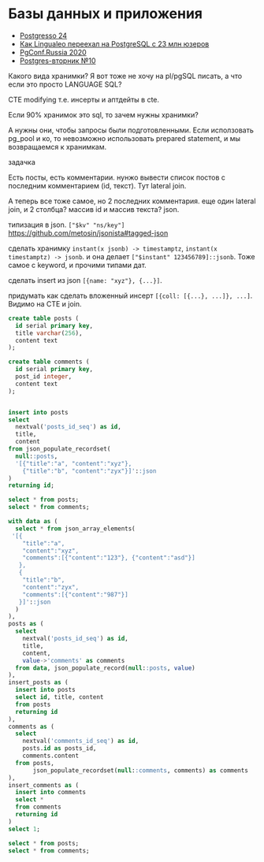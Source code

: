 # Базы данных и приложения

+ [Postgresso 24](https://habr.com/ru/companies/postgrespro/articles/513632/)
+ [Как Lingualeo переехал на PostgreSQL с 23 млн юзеров](https://habr.com/ru/companies/lingualeo/articles/515530/)
+ [PgConf.Russia 2020](https://pgconf.ru/2020/264859)
+ [Postgres-вторник №10](https://www.youtube.com/watch?v=ZFLs7-vmbdM)


Какого вида хранимки? Я вот тоже не хочу на pl/pgSQL писать, а что если это просто LANGUAGE SQL?



CTE modifying
т.е. инсерты и аптдейты в cte.


Если 90% хранимок это sql, то зачем нужны хранимки?

А нужны они, чтобы запросы были подготовленными.
Если исползовать pg_pool и ко, то невозможно использовать prepared statement, и мы возвращаемся к хранимкам.


задачка

Есть посты, есть комментарии. нунжо вывести список постов с последним комментарием (id, текст).
Тут lateral join.

А теперь все тоже самое, но 2 последних комментария.
еще один lateral join, и 2 столбца?
массив id и массив текста?
json.

типизация в json. `["$kv" "ns/key"]`
https://github.com/metosin/jsonista#tagged-json

сделать хранимку `instant(x jsonb) -> timestamptz`,  `instant(x timestamptz) -> jsonb`.
и она делает `["$instant" 123456789]::jsonb`. Тоже самое с keyword, и прочими типами дат.


сделать insert из json `[{name: "xyz"}, {...}]`.

придумать как сделать вложенный инсерт `[{coll: [{...}, ...]}, ...]`. Видимо на CTE и join.

```sql
create table posts (
  id serial primary key,
  title varchar(256),
  content text
);

create table comments (
  id serial primary key,
  post_id integer,
  content text
);


insert into posts
select
  nextval('posts_id_seq') as id,
  title,
  content
from json_populate_recordset(
  null::posts,
  '[{"title":"a", "content":"xyz"},
    {"title":"b", "content":"zyx"}]'::json
)
returning id;

select * from posts;
select * from comments;
```

```sql
with data as (
  select * from json_array_elements(
 '[{
    "title":"a",
    "content":"xyz",
    "comments":[{"content":"123"}, {"content":"asd"}]
   },
   {
    "title":"b",
    "content":"zyx",
    "comments":[{"content":"987"}]
   }]'::json
  )
),
posts as (
  select
    nextval('posts_id_seq') as id,
    title,
    content,
    value->'comments' as comments
  from data, json_populate_record(null::posts, value)
),
insert_posts as (
  insert into posts
  select id, title, content
  from posts
  returning id
),
comments as (
  select
    nextval('comments_id_seq') as id,
    posts.id as posts_id,
    comments.content
  from posts,
       json_populate_recordset(null::comments, comments) as comments
),
insert_comments as (
  insert into comments
  select *
  from comments
  returning id
)
select 1;

select * from posts;
select * from comments;
```
